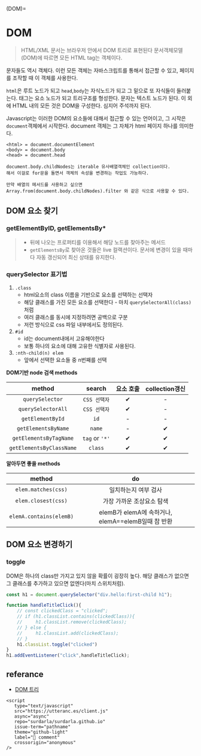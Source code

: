 (DOM)=
# DOM

> HTML/XML 문서는 브라우저 안에서 DOM 트리로 표현된다
> 문서객체모델(DOM)에 따르면 모든 HTML tag는 객체이다.

문자들도 역시 객체다. 이런 모든 객체는 자바스크립트를 통해서 접근할 수 있고, 페이지를 조작할 때 이 객체를 사용한다.

`html`은 루트 노드가 되고 `head`,`body`는 자식노드가 되고 그 밑으로 또 자식들이 들러붙는다. 태그는 요소 노드가 되고 트리구조를 형성한다. 문자는 텍스트 노드가 된다. 이 외에 HTML 내의 모든 것은 DOM을 구성한다. 심지어 주석까지 된다.

Javascript는 이러한 DOM의 요소들에 대해서 접근할 수 있는 언어이고, 그 시작은 `document`객체에서 시작한다. document 객체는 그 자체가 html 페이지 하나를 의미한다.

    <html> = document.documentElement
    <body> = document.body
    <head> = document.head

    document.body.childNodes는 iterable 유사배열객체인 collection이다.
    해서 이걸로 for문을 돌면서 객체의 속성을 변경하는 작업도 가능하다.

    만약 배열의 메서드를 사용하고 싶으면
    Array.from(document.body.childNodes).filter 와 같은 식으로 사용할 수 있다.

## DOM 요소 찾기

### getElementByID, getElementsBy*

> - 뒤에 나오는 프로퍼티를 이용해서 해당 노드를 찾아주는 메서드
> - `getElementsBy`로 찾아온 것들은 live 컬랙션이다. 문서에 변경이 있을 때마다 자동 갱신되어 최신 상태를 유지한다.

### querySelector 표기법

1. `.class`
   - html요소의 class 이름을 기반으로 요소를 선택하는 선택자
   - 해당 클래스를 가진 모든 요소를 선택한다 - 마치 `querySelectorAll(class)`처럼
   - 여러 클래스를 동시에 지정하려면 공백으로 구분
   - 저런 방식으로 css 파일 내부에서도 정의된다.
2. `#id`
   - id는 document내에서 고유해야한다
   - 보통 하나의 요소에 대해 고유한 식별자로 사용된다.
3. `:nth-child(n) elem`
   - 앞에서 선택한 요소들 중 n번째를 선택

**DOM기반 node 검색 methods**

|          method          |    search     | 요소 호출 | collection갱신 |
| :----------------------: | :-----------: | :------: | :------------: |
|     `querySelector`      | `CSS 선택자`  |    ✔     |       -        |
|    `querySelectorAll`    | `CSS 선택자`  |    ✔     |       -        |
|     `getElementById`     |     `id`      |    -     |       -        |
|   `getElementsByName`    |    `name`     |    -     |       ✔        |
|  `getElementsByTagName`  | `tag` or `'*'` |    ✔     |       ✔        |
| `getElementsByClassName` |    `class`    |    ✔     |       ✔        |

**알아두면 좋을 methods**

|method|do|
|:-:|:-:|
|`elem.matches(css)`|일치하는지 여부 검사|
|`elem.closest(css)`|가장 가까운 조상요소 탐색|
|`elemA.contains(elemB)`|elemB가 elemA에 속하거나, elemA==elemB일때 참 반환|

## DOM 요소 변경하기

### toggle

DOM은 하나의 class만 가지고 있지 않을 확률이 굉장히 높다. 해당 클래스가 없으면 그 클래스를 추가하고 있으면 없엔다(마치 스위치처럼).

```javascript
const h1 = document.querySelector("div.hello:first-child h1");

function handleTitleClick(){
    // const clickedClass = "clicked";
    // if (h1.classList.contains(clickedClass)){
    //     h1.classList.remove(clickedClass);
    // } else {
    //     h1.classList.add(clickedClass);
    // }
    h1.classList.toggle("clicked")
}
h1.addEventListener("click",handleTitleClick);
```

## referance

- [DOM 트리](https://ko.javascript.info/dom-nodes)


```{raw} html
<script
   type="text/javascript"
   src="https://utteranc.es/client.js"
   async="async"
   repo="surdarla/surdarla.github.io"
   issue-term="pathname"
   theme="github-light"
   label="💬 comment"
   crossorigin="anonymous"
/>
```